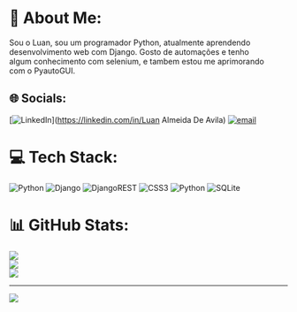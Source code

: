 # 💫 About Me:
Sou o Luan, sou um programador Python, atualmente aprendendo<br>desenvolvimento web com Django. Gosto de automações e tenho<br>algum conhecimento com selenium, e tambem estou me aprimorando<br>com o PyautoGUI.


## 🌐 Socials:
[![LinkedIn](https://img.shields.io/badge/LinkedIn-%230077B5.svg?logo=linkedin&logoColor=white)](https://linkedin.com/in/Luan Almeida De Avila) [![email](https://img.shields.io/badge/Email-D14836?logo=gmail&logoColor=white)](mailto:avila.almeida.luan@gmail.com) 

# 💻 Tech Stack:
![Python](https://img.shields.io/badge/python-3670A0?style=for-the-badge&logo=python&logoColor=ffdd54) ![Django](https://img.shields.io/badge/django-%23092E20.svg?style=for-the-badge&logo=django&logoColor=white) ![DjangoREST](https://img.shields.io/badge/DJANGO-REST-ff1709?style=for-the-badge&logo=django&logoColor=white&color=ff1709&labelColor=gray) ![CSS3](https://img.shields.io/badge/css3-%231572B6.svg?style=for-the-badge&logo=css3&logoColor=white) ![Python](https://img.shields.io/badge/python-3670A0?style=for-the-badge&logo=python&logoColor=ffdd54) ![SQLite](https://img.shields.io/badge/sqlite-%2307405e.svg?style=for-the-badge&logo=sqlite&logoColor=white)
# 📊 GitHub Stats:
![](https://github-readme-stats.vercel.app/api?username=Luan0Avila&theme=dark&hide_border=false&include_all_commits=false&count_private=false)<br/>
![](https://nirzak-streak-stats.vercel.app/?user=Luan0Avila&theme=dark&hide_border=false)<br/>
![](https://github-readme-stats.vercel.app/api/top-langs/?username=Luan0Avila&theme=dark&hide_border=false&include_all_commits=false&count_private=false&layout=compact)

---
[![](https://visitcount.itsvg.in/api?id=Luan0Avila&icon=0&color=0)](https://visitcount.itsvg.in)

<!-- Proudly created with GPRM ( https://gprm.itsvg.in ) -->
